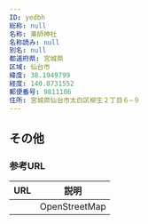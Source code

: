 ```yaml
---
ID: yedbh
総称: null
名称: 薬師神社
名称読み: null
別名: null
都道府県: 宮城県
区域: 仙台市
緯度: 38.1949799
経度: 140.8731552
郵便番号: 9811106
住所: 宮城県仙台市太白区柳生２丁目６−９
---
```


## その他

### 参考URL

| URL | 説明          |
| --- | ------------- |
|     | OpenStreetMap |
